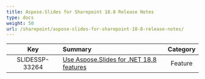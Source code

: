 ```yaml
---
title: Aspose.Slides for Sharepoint 18.8 Release Notes
type: docs
weight: 50
url: /sharepoint/aspose-slides-for-sharepoint-18-8-release-notes/
---
```


|**Key** |**Summary** |**Category** |
| :-: | :- | :-: |
|SLIDESSP-33264|[Use Aspose.Slides for .NET 18.8 features](/slides/net/aspose-slides-for-net-18-8-release-notes/)|Feature|

